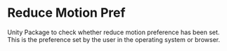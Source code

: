 # Reduce Motion Pref
Unity Package to check whether reduce motion preference has been set. This is the preference set by the user in the operating system or browser.
